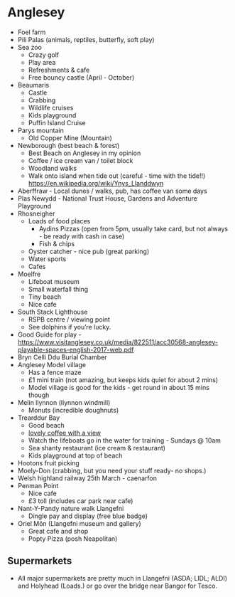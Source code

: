 # Anglesey

* Foel farm
* Pili Palas (animals, reptiles, butterfly, soft play)
* Sea zoo
    * Crazy golf
    * Play area
    * Refreshments & cafe
    * Free bouncy castle (April - October)
* Beaumaris
    * Castle
    * Crabbing
    * Wildlife cruises
    * Kids playground
    * Puffin Island Cruise
* Parys mountain
    * Old Copper Mine (Mountain)
* Newborough (best beach & forest)
    * Best Beach on Anglesey in my opinion
    * Coffee / ice cream van / toilet block
    * Woodland walks
    * Walk onto island when tide out (careful - time with the tide!!) https://en.wikipedia.org/wiki/Ynys_Llanddwyn
* Aberffraw - Local dunes / walks, pub, has coffee van some days
* Plas Newydd - National Trust House, Gardens and Adventure Playground
* Rhosneigher
    * Loads of food places
       * Aydins Pizzas (open from 5pm, usually take card, but not always - be ready with cash in case)
       * Fish & chips
    * Oyster catcher - nice pub (great parking)
    * Water sports
    * Cafes
* Moelfre
    * Lifeboat museum
    * Small waterfall thing
    * Tiny beach
    * Nice cafe
* South Stack Lighthouse
    * RSPB centre / viewing point
    * See dolphins if you’re lucky.
* Good Guide for play - https://www.visitanglesey.co.uk/media/822511/acc30568-anglesey-playable-spaces-english-2017-web.pdf
* Bryn Celli Ddu Burial Chamber
* Anglesey Model village
    * Has a fence maze
    * £1 mini train (not amazing, but keeps kids quiet for about 2 mins)
    * Model village is good for the kids - get round in about 15 mins though
* Melin llynnon (llynnon windmill)
    * Monuts (incredible doughnuts)
* Trearddur Bay
    * Good beach
    * [lovely coffee with a view](https://maps.app.goo.gl/5bubvFtvdfrzmF8d6)
    * Watch the lifeboats go in the water for training - Sundays @ 10am
    * Sea shanty restaurant (ice cream & restaurant)
    * Kids playground at top of beach
* Hootons fruit picking
* Moely-Don (crabbing, but you need your stuff ready- no shops.)
* Welsh highland railway 25th March - caenarfon 
* Penman Point 
    * Nice cafe
    * £3 toll (includes car park near cafe)
* Nant-Y-Pandy nature walk Llangefni 
    * Dingle pay and display (free blue badge)
* Oriel Môn (Llangefni museum and gallery)
    * Great cafe and shop
    * Popty Pizza (posh Neapolitan)

## Supermarkets
* All major supermarkets are pretty much in Llangefni (ASDA; LIDL; ALDI) and Holyhead (Loads.) or go over the bridge near Bangor for Tesco.
